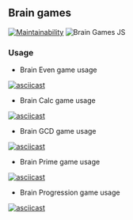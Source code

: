## Brain games

[![Maintainability](https://api.codeclimate.com/v1/badges/c70bd0f990846f3e0ed8/maintainability)](https://codeclimate.com/github/bunkua/frontend-project-lvl1/maintainability)
![Brain Games JS](https://github.com/bunkua/frontend-project-lvl1/workflows/Brain%20Games%20JS/badge.svg?branch=master)

### Usage
- Brain Even game usage


[![asciicast](https://asciinema.org/a/PHLlgZiiAPAHlUTzz5SHtMrZo.svg)](https://asciinema.org/a/PHLlgZiiAPAHlUTzz5SHtMrZo)


- Brain Calc game usage


[![asciicast](https://asciinema.org/a/KO0mbkmsV2B4rXeK8Bq62zYGm.svg)](https://asciinema.org/a/KO0mbkmsV2B4rXeK8Bq62zYGm)


- Brain GCD game usage


[![asciicast](https://asciinema.org/a/FcURomNRakjyOJV39ZgDJ0itG.svg)](https://asciinema.org/a/FcURomNRakjyOJV39ZgDJ0itG)


- Brain Prime game usage


[![asciicast](https://asciinema.org/a/UuEXiMHaodDiPAaQOrJxiQSuE.svg)](https://asciinema.org/a/UuEXiMHaodDiPAaQOrJxiQSuE)


- Brain Progression game usage


[![asciicast](https://asciinema.org/a/nyBKQVwR4ocDexM9soyDH7gd8.svg)](https://asciinema.org/a/nyBKQVwR4ocDexM9soyDH7gd8)
